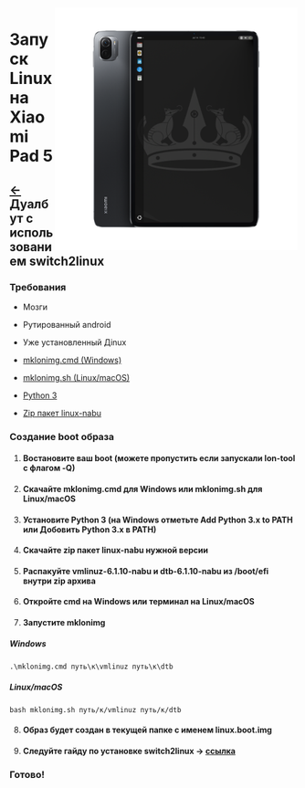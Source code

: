 <img align="right" src="../../assets/nabu.png" width="425" alt="Linux Running On A Xiaomi Pad 5">

# Запуск Linux на Xiaomi Pad 5

## [←](./install-ru.md) Дуалбут с использованием switch2linux

### Требования
- Мозги

- Рутированный android

- Уже установленный Дinux
  
- [mklonimg.cmd (Windows)](https://git.timoxa0.su/timoxa0/mklonimg/raw/branch/main/mklonimg.cmd)

- [mklonimg.sh (Linux/macOS)](https://git.timoxa0.su/timoxa0/mklonimg/raw/branch/main/mklonimg.sh)

- [Python 3](https://www.python.org/downloads/)

- [Zip пакет linux-nabu](https://timoxa0.su/?dir=share/nabu/packages/v3)

### Создание boot образа

1. #### Востановите ваш boot (можете пропустить если запускали lon-tool с флагом -Q)

2. #### Скачайте mklonimg.cmd для Windows или mklonimg.sh для Linux/macOS

3. #### Установите Python 3 (на Windows отметьте Add Python 3.x to PATH или Добовить Python 3.x в PATH)

4. #### Скачайте zip пакет linux-nabu нужной версии

5. #### Распакуйте vmlinuz-6.1.10-nabu и dtb-6.1.10-nabu из /boot/efi внутри zip архива

6. #### Откройте cmd на Windows или терминал на Linux/macOS

7. #### Запустите mklonimg
##### Windows
```
.\mklonimg.cmd путь\к\vmlinuz путь\к\dtb
```
##### Linux/macOS
```
bash mklonimg.sh путь/к/vmlinuz путь/к/dtb
```

8. #### Образ будет создан в текущей папке с именем linux.boot.img

9. #### Следуйте гайду по установке switch2linux -> [ссылка](https://git.timoxa0.su/timoxa0/Switch2Linux-Nabu/src/branch/main/README-RU.md)

### Готово!
